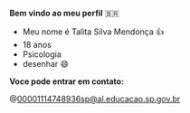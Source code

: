 **Bem vindo ao meu perfil** 🇧🇷

- Meu nome é Talita Silva Mendonça 👍
- 18 anos
- Psicologia
- desenhar 😄

**Voce pode entrar em contato:**

@00001114748936sp@al.educacao.sp.gov.br
